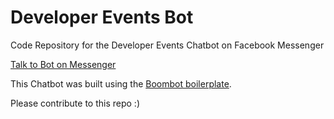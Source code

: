 # Developer Events Bot
Code Repository for the Developer Events Chatbot on Facebook Messenger

[Talk to Bot on Messenger](http://m.me/developerevents/)

This Chatbot was built using the [Boombot boilerplate](https://github.com/richwednesday/boombot-boilerplate).

Please contribute to this repo :)